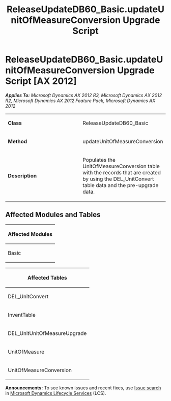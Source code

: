 ﻿---
title: ReleaseUpdateDB60_Basic.updateUnitOfMeasureConversion Upgrade Script
TOCTitle: ReleaseUpdateDB60_Basic.updateUnitOfMeasureConversion Upgrade Script
ms:assetid: c0e628a4-074e-9546-c633-ef3e9e83aed8
ms:mtpsurl: https://msdn.microsoft.com/en-us/library/JJ686782(v=AX.60)
ms:contentKeyID: 49710979
ms.date: 05/18/2015
mtps_version: v=AX.60
---

# ReleaseUpdateDB60\_Basic.updateUnitOfMeasureConversion Upgrade Script [AX 2012]


_**Applies To:** Microsoft Dynamics AX 2012 R3, Microsoft Dynamics AX 2012 R2, Microsoft Dynamics AX 2012 Feature Pack, Microsoft Dynamics AX 2012_

<table>
<colgroup>
<col style="width: 50%" />
<col style="width: 50%" />
</colgroup>
<tbody>
<tr class="odd">
<td><p><strong>Class</strong></p></td>
<td><p>ReleaseUpdateDB60_Basic</p></td>
</tr>
<tr class="even">
<td><p><strong>Method</strong></p></td>
<td><p>updateUnitOfMeasureConversion</p></td>
</tr>
<tr class="odd">
<td><p><strong>Description</strong></p></td>
<td><p>Populates the UnitOfMeasureConversion table with the records that are created by using the DEL_UnitConvert table data and the pre-upgrade data.</p></td>
</tr>
</tbody>
</table>


## Affected Modules and Tables

<table>
<colgroup>
<col style="width: 100%" />
</colgroup>
<thead>
<tr class="header">
<th><p>Affected Modules</p></th>
</tr>
</thead>
<tbody>
<tr class="odd">
<td><p>Basic</p></td>
</tr>
</tbody>
</table>


<table>
<colgroup>
<col style="width: 100%" />
</colgroup>
<thead>
<tr class="header">
<th><p>Affected Tables</p></th>
</tr>
</thead>
<tbody>
<tr class="odd">
<td><p>DEL_UnitConvert</p></td>
</tr>
<tr class="even">
<td><p>InventTable</p></td>
</tr>
<tr class="odd">
<td><p>DEL_UnitUnitOfMeasureUpgrade</p></td>
</tr>
<tr class="even">
<td><p>UnitOfMeasure</p></td>
</tr>
<tr class="odd">
<td><p>UnitOfMeasureConversion</p></td>
</tr>
</tbody>
</table>

  
**Announcements:** To see known issues and recent fixes, use [Issue search](http://go.microsoft.com/fwlink/?linkid=389258) in [Microsoft Dynamics Lifecycle Services](http://go.microsoft.com/fwlink/?linkid=306505) (LCS).

